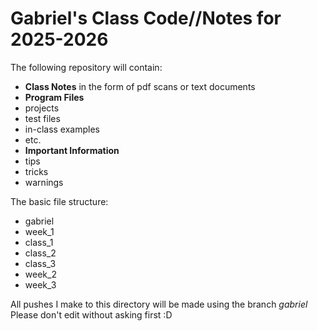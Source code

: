 # Gabriel's Class Code//Notes for 2025-2026

The following repository will contain:
- **Class Notes** in the form of pdf scans or text documents
- **Program Files**
 - projects
 - test files
 - in-class examples
 - etc.
- **Important Information**
 - tips
 - tricks
 - warnings

The basic file structure:
- gabriel
 - week_1
  - class_1
  - class_2
  - class_3
 - week_2
 - week_3

All pushes I make to this directory will be made using the branch *gabriel*
Please don't edit without asking first :D
